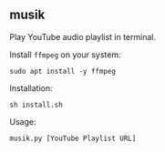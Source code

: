 ## musik

Play YouTube audio playlist in terminal.

Install `ffmpeg` on your system:

```
sudo apt install -y ffmpeg
```

Installation:

```
sh install.sh
```

Usage:

```
musik.py [YouTube Playlist URL]
```